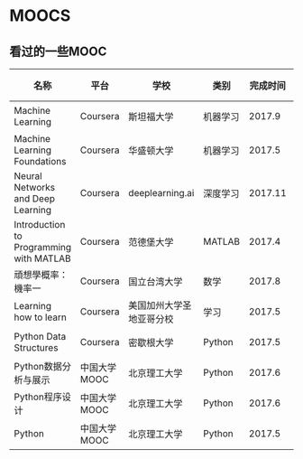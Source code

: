 # MOOCS
看过的一些MOOC
----
名称 | 平台 | 学校 | 类别 | 完成时间 | 代码 | 笔记 | 证书
--- | --- | --- | --- | --- | --- | --- | ---
Machine Learning | Coursera | 斯坦福大学 | 机器学习 | 2017.9 | 无 | 手写 | [证书](https://www.coursera.org/account/accomplishments/verify/FH6WWMCRWTJX)
Machine Learning Foundations | Coursera | 华盛顿大学 | 机器学习 | 2017.5 | 无 | 无 | [证书](https://www.coursera.org/account/accomplishments/verify/P7AQ2NZF7WTS)
Neural Networks and Deep Learning | Coursera | deeplearning.ai | 深度学习 | 2017.11 | [Jupyter Notebook]() | [Jupyter Notebook]() | [证书](https://www.coursera.org/account/accomplishments/verify/P3NVLES3FGHS) 
Introduction to Programming with MATLAB | Coursera | 范德堡大学 | MATLAB | 2017.4 | 无 | 无 | [证书](https://www.coursera.org/account/accomplishments/verify/A4SAMS69F2A6)
頑想學概率：機率一 | Coursera | 国立台湾大学 | 数学 | 2017.8 | 无 | [CSDN](http://blog.csdn.net/EricTCartman/article/details/77622797) | [证书](https://www.coursera.org/account/accomplishments/verify/AW4HFJV2PYQY)
Learning how to learn | Coursera | 美国加州大学圣地亚哥分校 | 学习 | 2017.5 | 无 | 无 | [证书](https://www.coursera.org/account/accomplishments/verify/9PJRVM3BQCDH)
Python Data Structures | Coursera | 密歇根大学 | Python | 2017.5 | 无 | 无 | [证书](https://www.coursera.org/account/accomplishments/verify/7WCFPNHXWP92)
Python数据分析与展示 | 中国大学MOOC | 北京理工大学 | Python | 2017.6 | 无 | 无 | [证书](https://www.icourse163.org/cert/downCert.htm?termId=1001963001#/)
Python程序设计 | 中国大学MOOC | 北京理工大学 | Python | 2017.6 | 无 | 无 | [证书](https://www.icourse163.org/cert/downCert.htm?termId=1002001005#/)
Python | 中国大学MOOC | 北京理工大学 | Python | 2017.5 | 无 | 无 | [证书](https://www.icourse163.org/cert/downChargeCert.htm?termId=1001962001#/)
